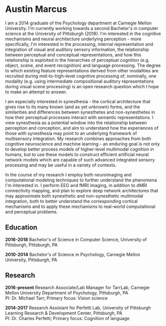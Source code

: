 # Austin Marcus

I am a 2014 graduate of the Psychology department at Carnegie Mellon University. I'm currently working towards a second Bachelor's in computer science at the University of Pittsburgh (2018). I'm interested in the cognitive mechanisms and neural architecture underlying perception - more specifically, I'm interested in the processing, internal representation and integration of visual and auditory sensory information, the relationship between perceptual and conceptual representations, and how this relationship is exploited in the hierarchies of perceptual cognition (e.g. object, scene, and event recognition) and language processing. The degree to which existing feature representations derived from other modalities are recruited during mid-to-high-level cognitive processing of, nominally, one modality (e.g. using intermediate compositional auditory representations during visual scene processing) is an open research question which I hope to make an attempt to answer. 

I am especially interested in synesthesia - the cortical architecture that gives rise to its many known (and as yet unknown) forms, and the similarities and differences between synesthetes and non-synesthetes in how their perceptual processes interact with semantic representations. I view synesthesia as a potential window into the relationship between perception and conception, and aim to understand how the experiences of those with synesthesia may point to an underlying framework of multisensory integration. My research combines approaches from both cognitive neuroscience and machine learning - an enduring goal is not only to develop better process models of higher-level multimodal cognition in humans, but to use these models to construct efficient artificial neural network models which are capable of such advanced integrated sensory processing and may be useful in a variety of contexts.

In the course of my research I employ both neuroimaging and computational modeling techniques to further understand the phenomena I'm interested in. I perform EEG and fMRI imaging, in addition to dMRI connectivity mapping, and plan to explore deep network architectures that may approximate both synesthetic and non-synesthetic multimodal integration, both to better understand the corresponding cortical mechanisms and to apply these mechanisms to real-world computational and perceptual problems.

## Education

**2016-2018** Bachelor's of Science in Computer Science, University of Pittsburgh, Pittsburgh, PA

**2010-2014** Bachelor's of Science in Psychology, Carnegie Mellon University, Pittsburgh, PA

## Research

**2016-present** 
Research Associate/Lab Manager for TarrLab, Carnegie Mellon University Department of Psychology, Pittsburgh, PA    
PI: Dr. Michael Tarr; Primary focus: Vision science

**2014-2017** 
Research Assistant for Perfetti Lab, University of Pittsburgh Learning Research & Development Center, Pittsburgh, PA   
PI: Dr. Charles Perfetti; Primary focus: Cognition of language

